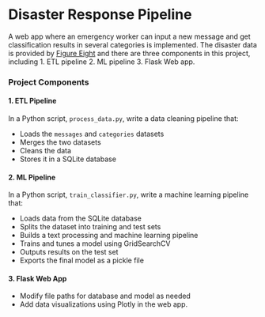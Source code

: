 # Disaster Response Pipeline

A web app where an emergency worker can input a new message and get classification results in several categories is implemented. The disaster data is provided by [Figure Eight](https://www.figure-eight.com/) and there are three components in this project, including 1. ETL pipeline 2. ML pipeline 3. Flask Web app.



### Project Components

#### 1. ETL Pipeline

In a Python script, `process_data.py`, write a data cleaning pipeline that:

- Loads the `messages` and `categories` datasets
- Merges the two datasets
- Cleans the data 
- Stores it in a SQLite database

#### 2. ML Pipeline

In a Python script, `train_classifier.py`, write a machine learning pipeline that:

- Loads data from the SQLite database
- Splits the dataset into training and test sets
- Builds a text processing and machine learning pipeline
- Trains and tunes a model using GridSearchCV
- Outputs results on the test set
- Exports the final model as a pickle file

#### 3. Flask Web App

- Modify file paths for database and model as needed
- Add data visualizations using Plotly in the web app.

